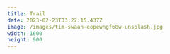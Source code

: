 ```yaml
---
title: Trail
date: 2023-02-23T03:22:15.437Z
image: /images/tim-swaan-eopewngf68w-unsplash.jpg
width: 1600
height: 900
---
```

